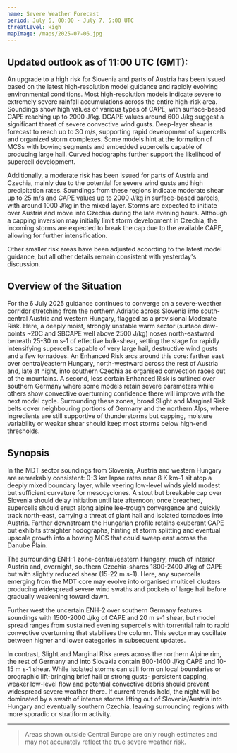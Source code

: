 ```yaml
---
name: Severe Weather Forecast
period: July 6, 00:00 - July 7, 5:00 UTC
threatLevel: High
mapImage: /maps/2025-07-06.jpg
---
```


## Updated outlook as of 11:00 UTC (GMT):

An upgrade to a high risk for Slovenia and parts of Austria has been issued based on the latest high-resolution model guidance and rapidly evolving environmental conditions. Most high-resolution models indicate severe to extremely severe rainfall accumulations across the entire high-risk area. Soundings show high values of various types of CAPE, with surface-based CAPE reaching up to 2000 J/kg. DCAPE values around 600 J/kg suggest a significant threat of severe convective wind gusts. Deep-layer shear is forecast to reach up to 30 m/s, supporting rapid development of supercells and organized storm complexes. Some models hint at the formation of MCSs with bowing segments and embedded supercells capable of producing large hail.
Curved hodographs further support the likelihood of supercell development.

Additionally, a moderate risk has been issued for parts of Austria and Czechia, mainly due to the potential for severe wind gusts and high precipitation rates. Soundings from these regions indicate moderate shear up to 25 m/s and CAPE values up to 2000 J/kg in surface-based parcels, with around 1000 J/kg in the mixed layer. Storms are expected to initiate over Austria and move into Czechia during the late evening hours. Although a capping inversion may initially limit storm development in Czechia, the incoming storms are expected to break the cap due to the available CAPE, allowing for further intensification.

Other smaller risk areas have been adjusted according to the latest model guidance, but all other details remain consistent with yesterday's discussion.

## Overview of the Situation

For the 6 July 2025 guidance continues to converge on a severe-weather corridor stretching from the northern Adriatic across Slovenia into south-central Austria and western Hungary, flagged as a provisional Moderate Risk. Here, a deeply moist, strongly unstable warm sector (surface dew-points ~20C and SBCAPE well above 2500 J/kg) noses north-eastward beneath 25-30 m s-1 of effective bulk-shear, setting the stage for rapidly intensifying supercells capable of very large hail, destructive wind gusts and a few tornadoes. An Enhanced Risk arcs around this core: farther east over central/eastern Hungary, north-westward across the rest of Austria and, late at night, into southern Czechia as organised convection races out of the mountains. A second, less certain Enhanced Risk is outlined over southern Germany where some models retain severe parameters while others show convective overturning confidence there will improve with the next model cycle. Surrounding these zones, broad Slight and Marginal Risk belts cover neighbouring portions of Germany and the northern Alps, where ingredients are still supportive of thunderstorms but capping, moisture variability or weaker shear should keep most storms below high-end thresholds.

## Synopsis

In the MDT sector soundings from Slovenia, Austria and western Hungary are remarkably consistent: 0-3 km lapse rates near 8 K km-1 sit atop a deeply mixed boundary layer, while veering low-level winds yield modest but sufficient curvature for mesocyclones. A stout but breakable cap over Slovenia should delay initiation until late afternoon; once breached, supercells should erupt along alpine lee-trough convergence and quickly track north-east, carrying a threat of giant hail and isolated tornadoes into Austria. Farther downstream the Hungarian profile retains exuberant CAPE but exhibits straighter hodographs, hinting at storm splitting and eventual upscale growth into a bowing MCS that could sweep east across the Danube Plain.

The surrounding ENH-1 zone-central/eastern Hungary, much of interior Austria and, overnight, southern Czechia-shares 1800-2400 J/kg of CAPE but with slightly reduced shear (15-22 m s-1). Here, any supercells emerging from the MDT core may evolve into organised multicell clusters producing widespread severe wind swaths and pockets of large hail before gradually weakening toward dawn.

Further west the uncertain ENH-2 over southern Germany features soundings with 1500-2000 J/kg of CAPE and 20 m s-1 shear, but model spread ranges from sustained evening supercells with torrential rain to rapid convective overturning that stabilises the column. This sector may oscillate between higher and lower categories in subsequent updates.

In contrast, Slight and Marginal Risk areas across the northern Alpine rim, the rest of Germany and into Slovakia contain 800-1400 J/kg CAPE and 10-15 m s-1 shear. While isolated storms can still form on local boundaries or orographic lift-bringing brief hail or strong gusts- persistent capping, weaker low-level flow and potential convective debris should prevent widespread severe weather there. If current trends hold, the night will be dominated by a swath of intense storms lifting out of Slovenia/Austria into Hungary and eventually southern Czechia, leaving surrounding regions with more sporadic or stratiform activity.

---

> Areas shown outside Central Europe are only rough estimates and may not accurately reflect the true severe weather risk.